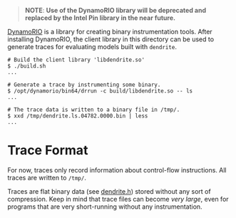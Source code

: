 
> **NOTE**: 
> **Use of the DynamoRIO library will be deprecated and replaced by the 
> Intel Pin library in the near future.**

[DynamoRIO](https://github.com/DynamoRIO/dynamorio) is a library for creating 
binary instrumentation tools. After installing DynamoRIO, the client library 
in this directory can be used to generate traces for evaluating models built 
with `dendrite`.

```
# Build the client library 'libdendrite.so'
$ ./build.sh
...

# Generate a trace by instrumenting some binary. 
$ /opt/dynamorio/bin64/drrun -c build/libdendrite.so -- ls
...

# The trace data is written to a binary file in /tmp/. 
$ xxd /tmp/dendrite.ls.04782.0000.bin | less
...
```

# Trace Format

For now, traces only record information about control-flow instructions.
All traces are written to `/tmp/`. 

Traces are flat binary data (see [dendrite.h](./src/dendrite.h)) stored 
without any sort of compression. Keep in mind that trace files can become 
*very large*, even for programs that are very short-running without any
instrumentation. 

